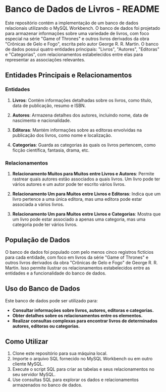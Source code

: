 # Banco de Dados de Livros - README

Este repositório contém a implementação de um banco de dados relacionais utilizando o MySQL Workbench. O banco de dados foi projetado para armazenar informações sobre uma variedade de livros, com foco especial na série "Game of Thrones" e outros livros derivados da obra "Crônicas de Gelo e Fogo", escrita pelo autor George R. R. Martin. O banco de dados possui quatro entidades principais: "Livros", "Autores", "Editoras" e "Categorias", com relacionamentos estabelecidos entre elas para representar as associações relevantes.

## Entidades Principais e Relacionamentos

### Entidades

1. **Livros**: Contém informações detalhadas sobre os livros, como título, data de publicação, resumo e ISBN.

2. **Autores**: Armazena detalhes dos autores, incluindo nome, data de nascimento e nacionalidade.

3. **Editoras**: Mantém informações sobre as editoras envolvidas na publicação dos livros, como nome e localização.

4. **Categorias**: Guarda as categorias às quais os livros pertencem, como ficção científica, fantasia, drama, etc.

### Relacionamentos

1. **Relacionamento Muitos para Muitos entre Livros e Autores**: Permite rastrear quais autores estão associados a quais livros. Um livro pode ter vários autores e um autor pode ter escrito vários livros.

2. **Relacionamento Um para Muitos entre Livros e Editoras**: Indica que um livro pertence a uma única editora, mas uma editora pode estar associada a vários livros.

3. **Relacionamento Um para Muitos entre Livros e Categorias**: Mostra que um livro pode estar associado a apenas uma categoria, mas uma categoria pode ter vários livros.

## População de Dados

O banco de dados foi populado com pelo menos cinco registros fictícios para cada entidade, com foco em livros da série "Game of Thrones" e outros livros derivados da obra "Crônicas de Gelo e Fogo" de George R. R. Martin. Isso permite ilustrar os relacionamentos estabelecidos entre as entidades e a funcionalidade do banco de dados.

## Uso do Banco de Dados

Este banco de dados pode ser utilizado para:

- **Consultar informações sobre livros, autores, editoras e categorias.**
- **Obter detalhes sobre os relacionamentos entre os elementos.**
- **Realizar consultas complexas para encontrar livros de determinados autores, editoras ou categorias.**

## Como Utilizar 

1. Clone este repositório para sua máquina local.
2. Importe o arquivo SQL fornecido no MySQL Workbench ou em outro cliente MySQL.
3. Execute o script SQL para criar as tabelas e seus relacionamentos no seu servidor MySQL.
4. Use consultas SQL para explorar os dados e relacionamentos armazenados no banco de dados.
